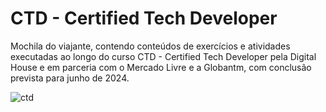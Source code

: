 # CTD - Certified Tech Developer

Mochila do viajante, contendo conteúdos de exercícios e atividades executadas ao longo do curso CTD - Certified Tech Developer pela Digital House e em parceria com o Mercado Livre e a Globantm, com conclusão prevista para junho de 2024.


![ctd](https://user-images.githubusercontent.com/89167737/158309966-8a28fb57-3946-4e48-a279-92fc0574c601.jpg)

